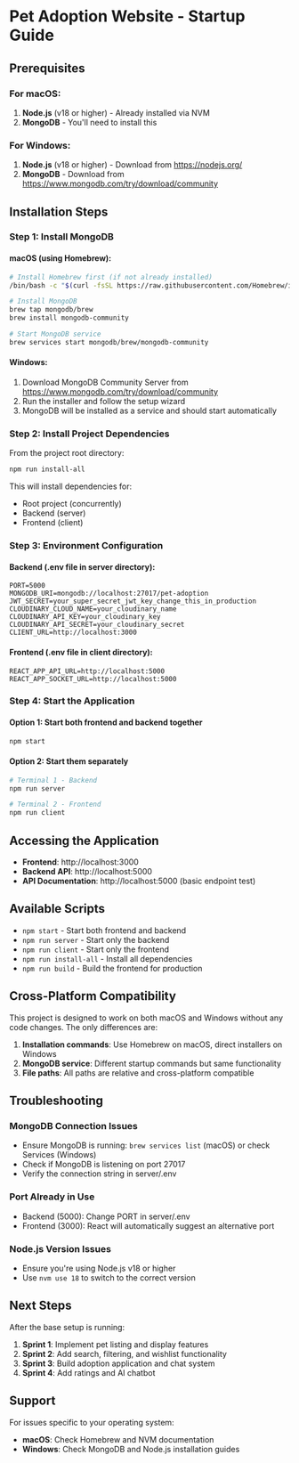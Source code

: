 # Pet Adoption Website - Startup Guide

## Prerequisites

### For macOS:
1. **Node.js** (v18 or higher) - Already installed via NVM
2. **MongoDB** - You'll need to install this

### For Windows:
1. **Node.js** (v18 or higher) - Download from https://nodejs.org/
2. **MongoDB** - Download from https://www.mongodb.com/try/download/community

## Installation Steps

### Step 1: Install MongoDB

#### macOS (using Homebrew):
```bash
# Install Homebrew first (if not already installed)
/bin/bash -c "$(curl -fsSL https://raw.githubusercontent.com/Homebrew/install/HEAD/install.sh)"

# Install MongoDB
brew tap mongodb/brew
brew install mongodb-community

# Start MongoDB service
brew services start mongodb/brew/mongodb-community
```

#### Windows:
1. Download MongoDB Community Server from https://www.mongodb.com/try/download/community
2. Run the installer and follow the setup wizard
3. MongoDB will be installed as a service and should start automatically

### Step 2: Install Project Dependencies

From the project root directory:
```bash
npm run install-all
```

This will install dependencies for:
- Root project (concurrently)
- Backend (server)
- Frontend (client)

### Step 3: Environment Configuration

#### Backend (.env file in server directory):
```env
PORT=5000
MONGODB_URI=mongodb://localhost:27017/pet-adoption
JWT_SECRET=your_super_secret_jwt_key_change_this_in_production
CLOUDINARY_CLOUD_NAME=your_cloudinary_name
CLOUDINARY_API_KEY=your_cloudinary_key
CLOUDINARY_API_SECRET=your_cloudinary_secret
CLIENT_URL=http://localhost:3000
```

#### Frontend (.env file in client directory):
```env
REACT_APP_API_URL=http://localhost:5000
REACT_APP_SOCKET_URL=http://localhost:5000
```

### Step 4: Start the Application

#### Option 1: Start both frontend and backend together
```bash
npm start
```

#### Option 2: Start them separately
```bash
# Terminal 1 - Backend
npm run server

# Terminal 2 - Frontend
npm run client
```

## Accessing the Application

- **Frontend**: http://localhost:3000
- **Backend API**: http://localhost:5000
- **API Documentation**: http://localhost:5000 (basic endpoint test)

## Available Scripts

- `npm start` - Start both frontend and backend
- `npm run server` - Start only the backend
- `npm run client` - Start only the frontend
- `npm run install-all` - Install all dependencies
- `npm run build` - Build the frontend for production

## Cross-Platform Compatibility

This project is designed to work on both macOS and Windows without any code changes. The only differences are:

1. **Installation commands**: Use Homebrew on macOS, direct installers on Windows
2. **MongoDB service**: Different startup commands but same functionality
3. **File paths**: All paths are relative and cross-platform compatible

## Troubleshooting

### MongoDB Connection Issues
- Ensure MongoDB is running: `brew services list` (macOS) or check Services (Windows)
- Check if MongoDB is listening on port 27017
- Verify the connection string in server/.env

### Port Already in Use
- Backend (5000): Change PORT in server/.env
- Frontend (3000): React will automatically suggest an alternative port

### Node.js Version Issues
- Ensure you're using Node.js v18 or higher
- Use `nvm use 18` to switch to the correct version

## Next Steps

After the base setup is running:

1. **Sprint 1**: Implement pet listing and display features
2. **Sprint 2**: Add search, filtering, and wishlist functionality
3. **Sprint 3**: Build adoption application and chat system
4. **Sprint 4**: Add ratings and AI chatbot

## Support

For issues specific to your operating system:
- **macOS**: Check Homebrew and NVM documentation
- **Windows**: Check MongoDB and Node.js installation guides 